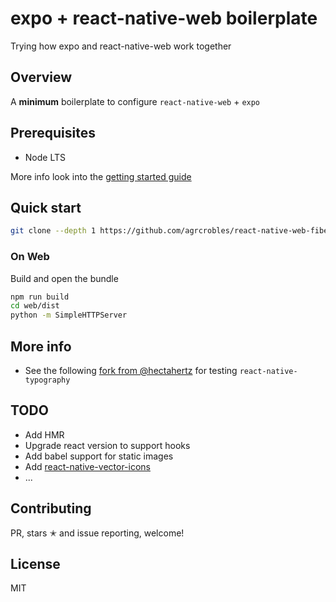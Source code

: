 # expo + react-native-web boilerplate

Trying how expo and react-native-web work together

## Overview

A **minimum** boilerplate to configure `react-native-web` + `expo`

## Prerequisites

* Node LTS

More info look into the [getting started guide](https://facebook.github.io/react-native/docs/getting-started.html)

## Quick start
```bash
git clone --depth 1 https://github.com/agrcrobles/react-native-web-fiber-boilerplate.git
```

### On Web

Build and open the bundle

```bash
npm run build
cd web/dist
python -m SimpleHTTPServer
```

## More info

 - See the following [fork from @hectahertz](https://github.com/hectahertz/react-native-web-fiber-boilerplate) for testing `react-native-typography`


## TODO

- Add HMR
- Upgrade react version to support hooks
- Add babel support for static images
- Add [react-native-vector-icons](https://github.com/oblador/react-native-vector-icons)
- ...

## Contributing

PR, stars ✭ and issue reporting, welcome!

## License

MIT
